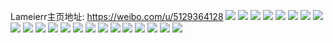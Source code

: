 Lameierr主页地址: https://weibo.com/u/5129364128 
![](https://wx4.sinaimg.cn/mw2000/005B8hVuly1h9i4i9cxkjj321d2p4qv6.jpg) 
![](https://wx4.sinaimg.cn/mw2000/005B8hVuly1h8tbvt2yktj30mr0btaar.jpg) 
![](https://wx4.sinaimg.cn/mw2000/005B8hVuly1h8ru2bu4sej33282aob2c.jpg) 
![](https://wx4.sinaimg.cn/mw2000/005B8hVuly1h8ru2hgvfej335s1rwx6p.jpg) 
![](https://wx4.sinaimg.cn/mw2000/005B8hVuly1h8ru2i47nqj31fg0u0n7a.jpg) 
![](https://wx4.sinaimg.cn/mw2000/005B8hVuly1h8ru2pre2vj34mo2lke85.jpg) 
![](https://wx4.sinaimg.cn/mw2000/005B8hVuly1h8ru2sbx2hj32ll1y64qq.jpg) 
![](https://wx4.sinaimg.cn/mw2000/005B8hVuly1h8ru2sq2ynj30nb0vgq9g.jpg) 
![](https://wx4.sinaimg.cn/mw2000/005B8hVuly1h7fea2lipbj31gq1nxkj6.jpg) 
![](https://wx4.sinaimg.cn/mw2000/005B8hVuly1h767trxvhxj33282aoqv5.jpg) 
![](https://wx4.sinaimg.cn/mw2000/005B8hVuly1h70ge6nlmoj32vu25w0y3.jpg) 
![](https://wx4.sinaimg.cn/mw2000/005B8hVuly1h4bihuhe6sj31w01w04qp.jpg) 
![](https://wx4.sinaimg.cn/mw2000/005B8hVuly1h3zs59tpnnj30pe0pf0x8.jpg) 
![](https://wx4.sinaimg.cn/mw2000/005B8hVuly1h2tm4qog73j33282ao1ky.jpg) 
![](https://wx4.sinaimg.cn/mw2000/005B8hVuly1gzkc21d5udj32lo213e81.jpg) 
![](https://wx4.sinaimg.cn/mw2000/005B8hVuly1gzkc2byeufj33282aohdu.jpg) 
![](https://wx4.sinaimg.cn/mw2000/005B8hVuly1gz1nj7jpyqj33282aonpe.jpg) 
![](https://wx4.sinaimg.cn/mw2000/005B8hVugy1gvzyhfj0e7j32dc35s1ky.jpg) 
![](https://wx4.sinaimg.cn/mw2000/005B8hVugy1gvzyhhnt5hj335s2dckjl.jpg) 
![](https://wx4.sinaimg.cn/mw2000/005B8hVugy1gvx9pfh47nj33282aob2b.jpg) 
![](https://wx4.sinaimg.cn/mw2000/005B8hVugy1gvqs6jjmm2j63282aoe8302.jpg) 
![](https://wx4.sinaimg.cn/mw2000/005B8hVugy1gv2hda9gtrj61qn0u07by02.jpg) 
